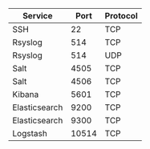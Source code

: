 Service|Port|Protocol
-------|----|--------
SSH|22|TCP
Rsyslog|514|TCP
Rsyslog|514|UDP
Salt|4505|TCP
Salt|4506|TCP
Kibana|5601|TCP
Elasticsearch|9200|TCP
Elasticsearch|9300|TCP
Logstash|10514|TCP
